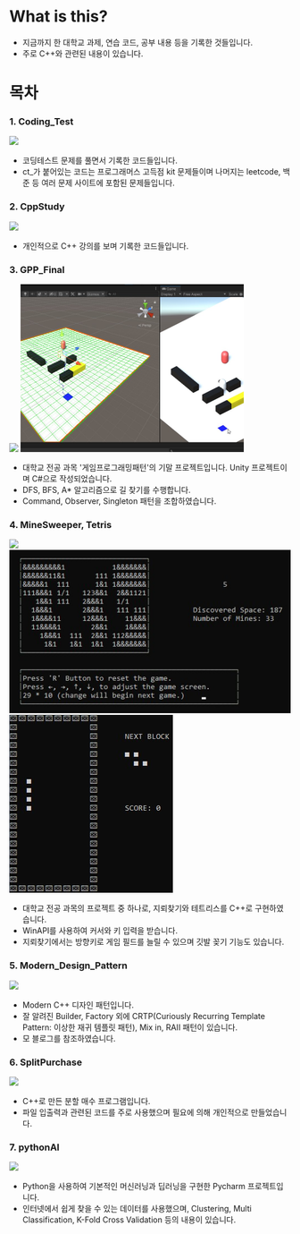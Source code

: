 # What is this?
- 지금까지 한 대학교 과제, 연습 코드, 공부 내용 등을 기록한 것들입니다.
- 주로 C++와 관련된 내용이 있습니다.

# 목차
### 1. Coding_Test
<img src="https://img.shields.io/badge/C%2B%2B-00599C?style=for-the-badge&logo=c%2B%2B&logoColor=white" />

- 코딩테스트 문제를 풀면서 기록한 코드들입니다.
- ct_가 붙어있는 코드는 프로그래머스 고득점 kit 문제들이며 나머지는 leetcode, 백준 등 여러 문제 사이트에 포함된 문제들입니다.
### 2. CppStudy
<img src="https://img.shields.io/badge/C%2B%2B-00599C?style=for-the-badge&logo=c%2B%2B&logoColor=white" />

- 개인적으로 C++ 강의를 보며 기록한 코드들입니다.
### 3. GPP_Final
<img src="https://img.shields.io/badge/C%23-239120?style=for-the-badge&logo=c-sharp&logoColor=white" />
<img src="readme-images/gppfinal.jpg" width="400" height="300"></img>

- 대학교 전공 과목 '게임프로그래밍패턴'의 기말 프로젝트입니다. Unity 프로젝트이며 C#으로 작성되었습니다.
- DFS, BFS, A* 알고리즘으로 길 찾기를 수행합니다.
- Command, Observer, Singleton 패턴을 조합하였습니다.
### 4. MineSweeper, Tetris
<img src="https://img.shields.io/badge/C%2B%2B-00599C?style=for-the-badge&logo=c%2B%2B&logoColor=white" />
<img src="readme-images/mine.jpg"></img>
<img src="readme-images/tetris.jpg"></img>

- 대학교 전공 과목의 프로젝트 중 하나로, 지뢰찾기와 테트리스를 C++로 구현하였습니다.
- WinAPI를 사용하여 커서와 키 입력을 받습니다.
- 지뢰찾기에서는 방향키로 게임 필드를 늘릴 수 있으며 깃발 꽂기 기능도 있습니다.
### 5. Modern_Design_Pattern
<img src="https://img.shields.io/badge/C%2B%2B-00599C?style=for-the-badge&logo=c%2B%2B&logoColor=white" />

- Modern C++ 디자인 패턴입니다.
- 잘 알려진 Builder, Factory 외에 CRTP(Curiously Recurring Template Pattern: 이상한 재귀 템플릿 패턴), Mix in, RAII 패턴이 있습니다.
- 모 블로그를 참조하였습니다.
### 6. SplitPurchase
<img src="https://img.shields.io/badge/C%2B%2B-00599C?style=for-the-badge&logo=c%2B%2B&logoColor=white" />

- C++로 만든 분할 매수 프로그램입니다.
- 파일 입출력과 관련된 코드를 주로 사용했으며 필요에 의해 개인적으로 만들었습니다.
### 7. pythonAI
<img src="https://img.shields.io/badge/Python-14354C?style=for-the-badge&logo=python&logoColor=white" />

- Python을 사용하여 기본적인 머신러닝과 딥러닝을 구현한 Pycharm 프로젝트입니다.
- 인터넷에서 쉽게 찾을 수 있는 데이터를 사용했으며, Clustering, Multi Classification, K-Fold Cross Validation 등의 내용이 있습니다.